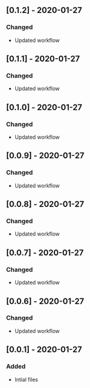 ## [0.1.2] - 2020-01-27

### Changed

- Updated workflow

## [0.1.1] - 2020-01-27

### Changed

- Updated workflow

## [0.1.0] - 2020-01-27

### Changed

- Updated workflow

## [0.0.9] - 2020-01-27

### Changed

- Updated workflow

## [0.0.8] - 2020-01-27

### Changed

- Updated workflow

## [0.0.7] - 2020-01-27

### Changed

- Updated workflow

## [0.0.6] - 2020-01-27

### Changed

- Updated workflow

## [0.0.1] - 2020-01-27

### Added

- Intial files
